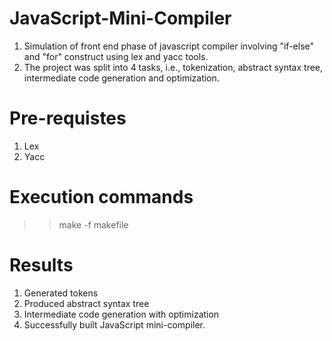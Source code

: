 # JavaScript-Mini-Compiler

1. Simulation of front end phase of javascript compiler involving "if-else" and "for" construct using lex and yacc tools. 
2. The project was split into 4 tasks, i.e., tokenization, abstract syntax tree, intermediate code generation and optimization.

# Pre-requistes

1. Lex
2. Yacc

# Execution commands

>> make -f makefile

# Results

1. Generated tokens
2. Produced abstract syntax tree
3. Intermediate code generation with optimization
4. Successfully built JavaScript mini-compiler.
